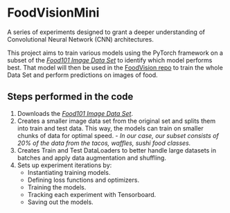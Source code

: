 # FoodVisionMini

A series of experiments designed to grant a deeper understanding of Convolutional Neural Network (CNN) architectures.

This project aims to train various models using the PyTorch framework on a subset of the *[Food101 Image Data Set](https://data.vision.ee.ethz.ch/cvl/datasets_extra/food-101/)* to identify which model performs best. That model will then be used in the [FoodVision repo](https://github.com/mrkrisgee/FoodVision) to train the whole Data Set and perform predictions on images of food.

## Steps performed in the code
1. Downloads the *[Food101 Image Data Set](https://data.vision.ee.ethz.ch/cvl/datasets_extra/food-101/)*.
2. Creates a smaller image data set from the original set and splits them into train and test data. This way, the models can train on smaller chunks of data for optimal speed. - *In our case, our subset consists of 20% of the data from the tacos, waffles, sushi food classes.*
3. Creates Train and Test DataLoaders to better handle large datasets in batches and apply data augmentation and shuffling.
4. Sets up experiment iterations by:
    - Instantiating training models.
    - Defining loss functions and optimizers.
    - Training the models.
    - Tracking each experiment with Tensorboard.
    - Saving out the models.
